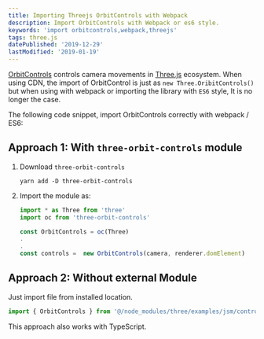 ```yaml
---
title: Importing Threejs OrbitControls with Webpack
description: Import OrbitControls with Webpack or es6 style.
keywords: 'import orbitcontrols,webpack,threejs'
tags: three.js
datePublished: '2019-12-29'
lastModified: '2019-01-19'
---
```


[OrbitControls](https://threejs.org/docs/#examples/en/controls/OrbitControls) controls camera movements in [Three.js]() ecosystem. When using CDN, the import of OrbitControl is just as `new Three.OribitControls()` but when using with webpack or importing the library with `ES6` style, It is no longer the case.

The following code snippet, import OrbitControls correctly with webpack / ES6:

## Approach 1: With `three-orbit-controls` module

1. Download `three-orbit-controls`

   ```yarn
   yarn add -D three-orbit-controls
   ```

2. Import the module as:

   ```javascript
   import * as Three from 'three'
   import oc from 'three-orbit-controls'

   const OrbitControls = oc(Three)
   .
   .
   const controls =  new OrbitControls(camera, renderer.domElement)
   ```

## Approach 2: Without external Module

Just import file from installed location.

```javascript
import { OrbitControls } from '@/node_modules/three/examples/jsm/controls/OrbitControls'
```

This approach also works with TypeScript.

